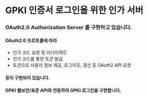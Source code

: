 # GPKI 인증서 로그인을 위한 인가 서버

### OAuth2.0 Authorization Server 를 구현하고 있습니다. 
#### OAuth2.0 프로토콜에 따라
 - 인가 코드 요청 및 리다이렉트
 - 인가 코드를 통한 토큰 발급
 - 토큰으로 사용자 정보 제공, 로그아웃, 갱신 등 OAuth2 API 요청

#### 등이 구현되어 있습니다.

#### GPKI 웹보안/표준 API와 연동하여 GPKI 로그인을 구현합니다.
